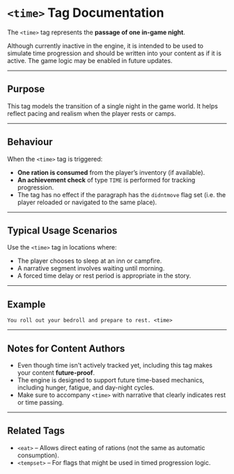 # `<time>` Tag Documentation

The `<time>` tag represents the **passage of one in-game night**.

Although currently inactive in the engine, it is intended to be used to simulate time progression and should be written into your content as if it is active. The game logic may be enabled in future updates.

---

## Purpose

This tag models the transition of a single night in the game world. It helps reflect pacing and realism when the player rests or camps.

---

## Behaviour

When the `<time>` tag is triggered:
- **One ration is consumed** from the player’s inventory (if available).
- **An achievement check** of type `TIME` is performed for tracking progression.
- The tag has no effect if the paragraph has the `didntmove` flag set (i.e. the player reloaded or navigated to the same place).

---

## Typical Usage Scenarios

Use the `<time>` tag in locations where:
- The player chooses to sleep at an inn or campfire.
- A narrative segment involves waiting until morning.
- A forced time delay or rest period is appropriate in the story.

---

## Example

```text
You roll out your bedroll and prepare to rest. <time>
```

---

## Notes for Content Authors

- Even though time isn't actively tracked yet, including this tag makes your content **future-proof**.
- The engine is designed to support future time-based mechanics, including hunger, fatigue, and day-night cycles.
- Make sure to accompany `<time>` with narrative that clearly indicates rest or time passing.

---

## Related Tags

- `<eat>` – Allows direct eating of rations (not the same as automatic consumption).
- `<tempset>` – For flags that might be used in timed progression logic.
